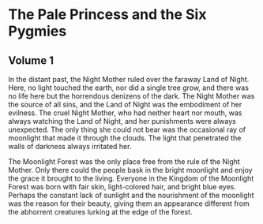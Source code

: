# The Pale Princess and the Six Pygmies

## Volume 1

In the distant past, the Night Mother ruled over the faraway Land of Night. Here, no light touched the earth, nor did a
single tree grow, and there was no life here but the horrendous denizens of the dark. The Night Mother was the source of
all sins, and the Land of Night was the embodiment of her evilness. The cruel Night Mother, who had neither heart nor
mouth, was always watching the Land of Night, and her punishments were always unexpected. The only thing she could not
bear was the occasional ray of moonlight that made it through the clouds. The light that penetrated the walls of
darkness always irritated her.

The Moonlight Forest was the only place free from the rule of the Night Mother. Only there could the people bask in the
bright moonlight and enjoy the grace it brought to the living. Everyone in the Kingdom of the Moonlight Forest was born
with fair skin, light-colored hair, and bright blue eyes. Perhaps the constant lack of sunlight and the nourishment of
the moonlight was the reason for their beauty, giving them an appearance different from the abhorrent creatures lurking
at the edge of the forest.
